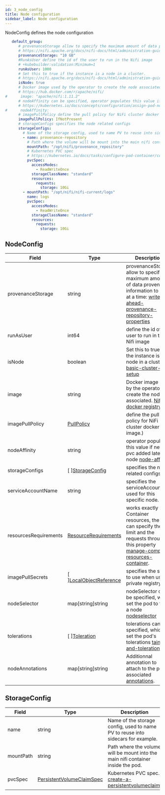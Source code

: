 ```yaml
---
id: 3_node_config
title: Node configuration
sidebar_label: Node configuration
---
```


NodeConfig defines the node configuration

```yaml
   default_group:
      # provenanceStorage allow to specify the maximum amount of data provenance information to store at a time
      # https://nifi.apache.org/docs/nifi-docs/html/administration-guide.html#write-ahead-provenance-repository-properties
      provenanceStorage: "10 GB"
      #RunAsUser define the id of the user to run in the Nifi image
      # +kubebuilder:validation:Minimum=1
      runAsUser: 1000
      # Set this to true if the instance is a node in a cluster.
      # https://nifi.apache.org/docs/nifi-docs/html/administration-guide.html#basic-cluster-setup
      isNode: true
      # Docker image used by the operator to create the node associated
      # https://hub.docker.com/r/apache/nifi/
#      image: "apache/nifi:1.11.2"
      # nodeAffinity can be specified, operator populates this value if new pvc added later to node
      # https://kubernetes.io/docs/concepts/configuration/assign-pod-node/#node-affinity
#      nodeAffinity:
      # imagePullPolicy define the pull policy for NiFi cluster docker image
      imagePullPolicy: IfNotPresent
      # storageConfigs specifies the node related configs
      storageConfigs:
        # Name of the storage config, used to name PV to reuse into sidecars for example.
        - name: provenance-repository
          # Path where the volume will be mount into the main nifi container inside the pod.
          mountPath: "/opt/nifi/provenance_repository"
          # Kubernetes PVC spec
          # https://kubernetes.io/docs/tasks/configure-pod-container/configure-persistent-volume-storage/#create-a-persistentvolumeclaim
          pvcSpec:
            accessModes:
              - ReadWriteOnce
            storageClassName: "standard"
            resources:
              requests:
                storage: 10Gi
        - mountPath: "/opt/nifi/nifi-current/logs"
          name: logs
          pvcSpec:
            accessModes:
              - ReadWriteOnce
            storageClassName: "standard"
            resources:
              requests:
                storage: 10Gi
```

## NodeConfig

|Field|Type|Description|Required|Default|
|-----|----|-----------|--------|--------|
|provenanceStorage|string|provenanceStorage allow to specify the maximum amount of data provenance information to store at a time: [write-ahead-provenance-repository-properties](https://nifi.apache.org/docs/nifi-docs/html/administration-guide.html#write-ahead-provenance-repository-properties)|No|"8 GB"|
|runAsUser|int64|define the id of the user to run in the Nifi image|No|1000|
|isNode|boolean|Set this to true if the instance is a node in a cluster: [basic-cluster-setup](https://nifi.apache.org/docs/nifi-docs/html/administration-guide.html#basic-cluster-setup)|No|true|
|image|string| Docker image used by the operator to create the node associated. [Nifi docker registry](https://hub.docker.com/r/apache/nifi/)|No|""|
|imagePullPolicy|[PullPolicy](https://godoc.org/k8s.io/api/core/v1#PullPolicy)| define the pull policy for NiFi cluster docker image.)|No|""|
|nodeAffinity|string| operator populates this value if new pvc added later to node [node-affinity](https://kubernetes.io/docs/concepts/configuration/assign-pod-node/#node-affinity)|No|nil|
|storageConfigs|\[  \][StorageConfig](#storageconfig)|specifies the node related configs.|No|nil|
|serviceAccountName|string|specifies the serviceAccount used for this specific node.|No|"default"|
|resourcesRequirements|[ResourceRequirements](https://godoc.org/k8s.io/api/core/v1#ResourceRequirements)| works exactly like Container resources, the user can specify the limit and the requests through this property [manage-compute-resources-container](https://kubernetes.io/docs/concepts/configuration/manage-compute-resources-container/).|No|nil|
|imagePullSecrets|\[  \][LocalObjectReference](https://godoc.org/k8s.io/api/core/v1#TypedLocalObjectReference)|specifies the secret to use when using private registry.|No|nil|
|nodeSelector|map\[string\]string|nodeSelector can be specified, which set the pod to fit on a node [nodeselector](https://kubernetes.io/docs/concepts/configuration/assign-pod-node/#nodeselector)|No|nil|
|tolerations|\[  \][Toleration](https://godoc.org/k8s.io/api/core/v1#Toleration)|tolerations can be specified, which set the pod's tolerations [taint-and-toleration](https://kubernetes.io/docs/concepts/configuration/taint-and-toleration/#concepts).|No|nil|
|nodeAnnotations|map\[string\]string|Additionnal annotation to attach to the pod associated [annotations](https://kubernetes.io/docs/concepts/overview/working-with-objects/annotations/#syntax-and-character-set).|No|nil|

## StorageConfig

|Field|Type|Description|Required|Default|
|-----|----|-----------|--------|--------|
|name|string|Name of the storage config, used to name PV to reuse into sidecars for example.|Yes| - |
|mountPath|string|Path where the volume will be mount into the main nifi container inside the pod.|Yes| - |
|pvcSpec|[PersistentVolumeClaimSpec](https://godoc.org/k8s.io/api/core/v1#PersistentVolumeClaimSpec)|Kubernetes PVC spec. [create-a-persistentvolumeclaim](https://kubernetes.io/docs/tasks/configure-pod-container/configure-persistent-volume-storage/#create-a-persistentvolumeclaim).|Yes| - |